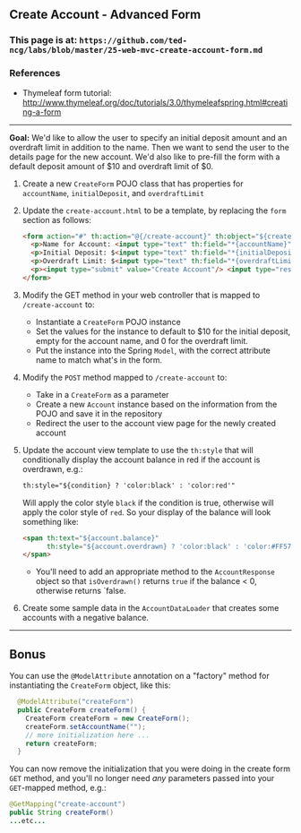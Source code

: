 ## Create Account - Advanced Form

### This page is at: `https://github.com/ted-ncg/labs/blob/master/25-web-mvc-create-account-form.md`

### References

* Thymeleaf form tutorial: http://www.thymeleaf.org/doc/tutorials/3.0/thymeleafspring.html#creating-a-form

----

**Goal:** We'd like to allow the user to specify an initial deposit amount and an overdraft limit in addition to the name. Then we want to send the user to the details page for the new account. We'd also like to pre-fill the form with a default deposit amount of $10 and overdraft limit of $0.

1. Create a new `CreateForm` POJO class that has properties for `accountName`, `initialDeposit`, and `overdraftLimit`

1. Update the `create-account.html` to be a template, by replacing the `form` section as follows:

   ```html
   <form action="#" th:action="@{/create-account}" th:object="${createForm}" method="post">
     <p>Name for Account: <input type="text" th:field="*{accountName}"/></p>
     <p>Initial Deposit: $<input type="text" th:field="*{initialDeposit}"/></p>
     <p>Overdraft Limit: $<input type="text" th:field="*{overdraftLimit}"/></p>
     <p><input type="submit" value="Create Account"/> <input type="reset" value="Clear"/></p>
   </form>
   ```

1. Modify the GET method in your web controller that is mapped to `/create-account` to:
   * Instantiate a `CreateForm` POJO instance
   * Set the values for the instance to default to $10 for the initial deposit, empty for the account name, and 0 for the overdraft limit.
   * Put the instance into the Spring `Model`, with the correct attribute name to match what's in the form.
   
1. Modify the `POST` method mapped to `/create-account` to:
   * Take in a `CreateForm` as a parameter
   * Create a new `Account` instance based on the information from the POJO and save it in the repository
   * Redirect the user to the account view page for the newly created account

1. Update the account view template to use the `th:style` that will conditionally display the account balance in red if the account is overdrawn, e.g.:

   ```html
   th:style="${condition} ? 'color:black' : 'color:red'"
   ``` 

   Will apply the color style `black` if the condition is true, otherwise will apply the color style of `red`. So your display of the balance will look something like:

   ```html
   <span th:text="${account.balance}"
         th:style="${account.overdrawn} ? 'color:black' : 'color:#FF5733'">99
   </span>
   ``` 

   * You'll need to add an appropriate method to the `AccountResponse` object so that `isOverdrawn()` returns `true` if the balance < 0, otherwise returns `false. 

1. Create some sample data in the `AccountDataLoader` that creates some accounts with a negative balance.

----

## Bonus

You can use the `@ModelAttribute` annotation on a "factory" method for instantiating the `CreateForm` object, like this:

  ```java
    @ModelAttribute("createForm")
    public CreateForm createForm() {
      CreateForm createForm = new CreateForm();
      createForm.setAccountName("");
      // more initialization here ...
      return createForm;
    }
  ```

You can now remove the initialization that you were doing in the create form `GET` method, and you'll no longer need *any* parameters passed into your `GET`-mapped method, e.g.:

  ```java
  @GetMapping("create-account")
  public String createForm()
  ...etc...
  ```
